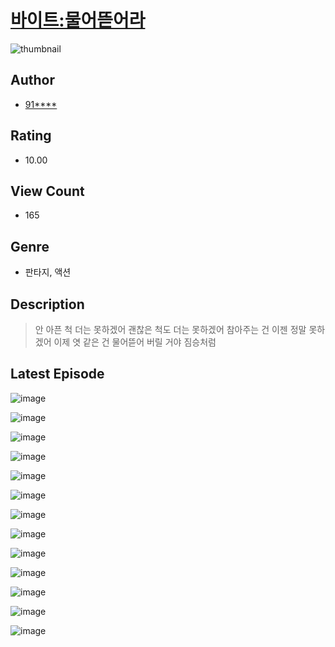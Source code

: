 # [바이트:물어뜯어라](https://comic.naver.com/bestChallenge/list?titleId=810022)
![thumbnail](https://image-comic.pstatic.net/user_contents_data/challenge_comic/2023/05/23/200367/upload_3978701796661213488_480x623.jpeg)

## Author
- [91****](https://comic.naver.com/artistTitle?id=200367)

## Rating
- 10.00

## View Count
- 165

## Genre
- 판타지, 액션

## Description
> 안 아픈 척 더는 못하겠어 괜찮은 척도 더는 못하겠어 참아주는 건 이젠 정말 못하겠어 이제 엿 같은 건 물어뜯어 버릴 거야 짐승처럼


## Latest Episode
![image](https://image-comic.pstatic.net/user_contents_data/challenge_comic/2023/05/23/200367/upload_7090136290950341681.jpeg)

![image](https://image-comic.pstatic.net/user_contents_data/challenge_comic/2023/05/23/200367/upload_7364903143666181732.jpeg)

![image](https://image-comic.pstatic.net/user_contents_data/challenge_comic/2023/05/23/200367/upload_7219943349466248502.jpeg)

![image](https://image-comic.pstatic.net/user_contents_data/challenge_comic/2023/05/23/200367/upload_7378131178326615096.jpeg)

![image](https://image-comic.pstatic.net/user_contents_data/challenge_comic/2023/05/23/200367/upload_7233404855811127346.jpeg)

![image](https://image-comic.pstatic.net/user_contents_data/challenge_comic/2023/05/23/200367/upload_3846694645294851637.jpeg)

![image](https://image-comic.pstatic.net/user_contents_data/challenge_comic/2023/05/23/200367/upload_3559305378308568163.jpeg)

![image](https://image-comic.pstatic.net/user_contents_data/challenge_comic/2023/05/23/200367/upload_3546082665246897458.jpeg)

![image](https://image-comic.pstatic.net/user_contents_data/challenge_comic/2023/05/23/200367/upload_3990582032583700537.jpeg)

![image](https://image-comic.pstatic.net/user_contents_data/challenge_comic/2023/05/23/200367/upload_3833466197562898231.jpeg)

![image](https://image-comic.pstatic.net/user_contents_data/challenge_comic/2023/05/23/200367/upload_3487303876560236592.jpeg)

![image](https://image-comic.pstatic.net/user_contents_data/challenge_comic/2023/05/23/200367/upload_7162519340413629030.jpeg)

![image](https://image-comic.pstatic.net/user_contents_data/challenge_comic/2023/05/23/200367/upload_3833469527001412961.jpeg)
